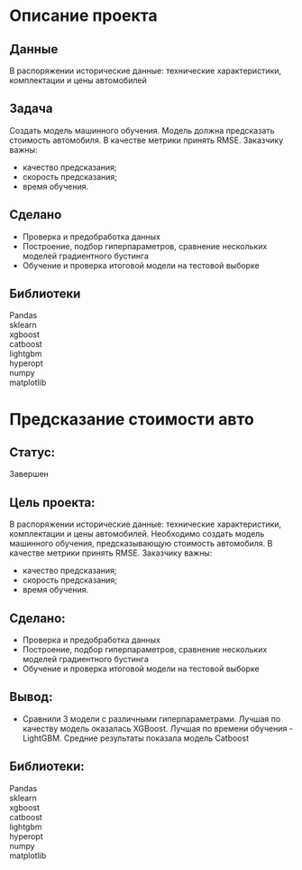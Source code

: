 # Описание проекта
## Данные
В распоряжении исторические данные: технические характеристики, комплектации и цены автомобилей
## Задача
Создать модель машинного обучения. Модель должна предсказать стоимость автомобиля. В качестве метрики принять RMSE.
Заказчику важны:
- качество предсказания;
- скорость предсказания;
- время обучения.
## Сделано
- Проверка и предобработка данных
- Построение, подбор гиперпараметров, сравнение нескольких моделей градиентного бустинга
- Обучение и проверка итоговой модели на тестовой выборке
## Библиотеки
Pandas  
sklearn  
xgboost  
catboost  
lightgbm  
hyperopt  
numpy  
matplotlib  

# Предсказание стоимости авто
## Статус:  
Завершен 
## Цель проекта:
В распоряжении исторические данные: технические характеристики, комплектации и цены автомобилей. Необходимо создать модель машинного обучения, предсказывающую стоимость автомобиля. В качестве метрики принять RMSE.
Заказчику важны:
- качество предсказания;
- скорость предсказания;
- время обучения. 
## Сделано:
- Проверка и предобработка данных
- Построение, подбор гиперпараметров, сравнение нескольких моделей градиентного бустинга
- Обучение и проверка итоговой модели на тестовой выборке
## Вывод:
- Сравнили 3 модели с различными гиперпараметрами. Лучшая по качеству модель оказалась XGBoost. Лучшая по времени обучения - LightGBM. Средние результаты показала модель Catboost
## Библиотеки:
Pandas  
sklearn  
xgboost  
catboost  
lightgbm  
hyperopt  
numpy  
matplotlib   
